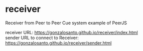 # receiver
Receiver from Peer to Peer Cue system example of PeerJS

receiver URL: https://gonzalosanto.github.io/receiver/index.html
</br>
sender URL to connect to Receiver: https://gonzalosanto.github.io/receiver/sender.html
